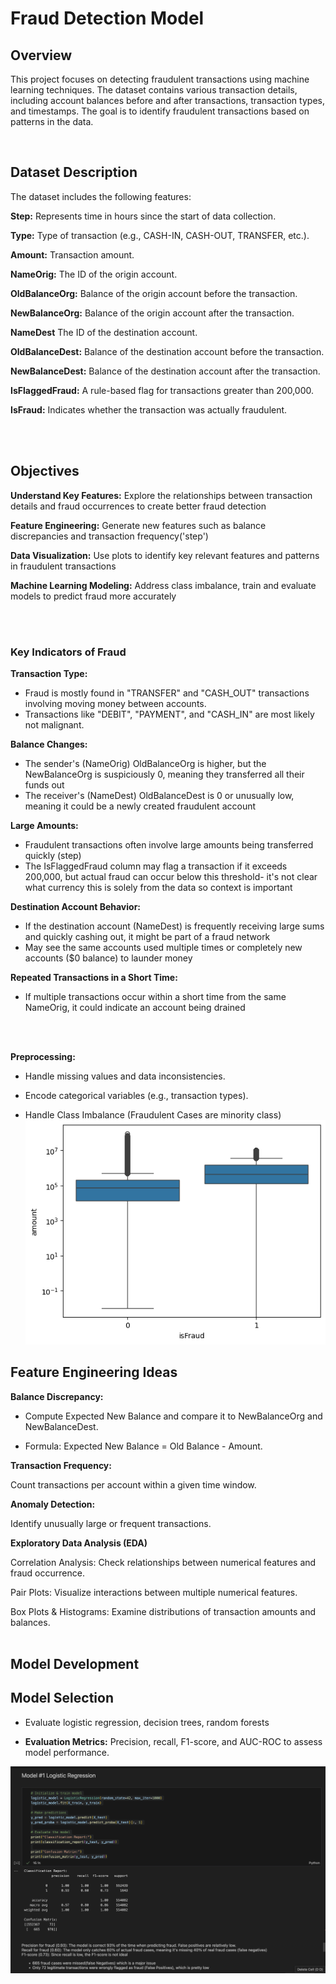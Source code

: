 # Fraud Detection Model

## Overview

This project focuses on detecting fraudulent transactions using machine learning techniques. The dataset contains various transaction details, including account balances before and after transactions, transaction types, and timestamps. The goal is to identify fraudulent transactions based on patterns in the data.

<br>

## Dataset Description

The dataset includes the following features: <br>

**Step:** Represents time in hours since the start of data collection. <br>

**Type:** Type of transaction (e.g., CASH-IN, CASH-OUT, TRANSFER, etc.). <br>

**Amount:** Transaction amount. <br>

**NameOrig:** The ID of the origin account. <br> 

**OldBalanceOrg:** Balance of the origin account before the transaction. <br> 

**NewBalanceOrg:** Balance of the origin account after the transaction. <br> 

**NameDest** The ID of the destination account. <br> 

**OldBalanceDest:** Balance of the destination account before the transaction. <br> 

**NewBalanceDest:** Balance of the destination account after the transaction. <br> 

**IsFlaggedFraud:** A rule-based flag for transactions greater than 200,000. <br> 
 
**IsFraud:** Indicates whether the transaction was actually fraudulent. <br> 

<br>
<br>

## Objectives

**Understand Key Features:** Explore the relationships between transaction details and fraud occurrences to create better fraud detection<br>

**Feature Engineering:** Generate new features such as balance discrepancies and transaction frequency('step') <br>

**Data Visualization:** Use plots to identify key relevant features and patterns in fraudulent transactions <br>

**Machine Learning Modeling:** Address class imbalance, train and evaluate models to predict fraud more accurately <br> 

<br>
<br>

### Key Indicators of Fraud <br>

**Transaction Type:**
- Fraud is mostly found in "TRANSFER" and "CASH_OUT" transactions involving moving money between accounts.
- Transactions like "DEBIT", "PAYMENT", and "CASH_IN" are most likely not malignant.<br>

**Balance Changes:**
- The sender's (NameOrig) OldBalanceOrg is higher, but the NewBalanceOrg is suspiciously 0, meaning they transferred all their funds out
- The receiver's (NameDest) OldBalanceDest is 0 or unusually low, meaning it could be a newly created fraudulent account <br>

**Large Amounts:**
- Fraudulent transactions often involve large amounts being transferred quickly (step)
- The IsFlaggedFraud column may flag a transaction if it exceeds 200,000, but actual fraud can occur below this threshold- it's not clear what currency this is solely from the data so context is important <br>

**Destination Account Behavior:**
- If the destination account (NameDest) is frequently receiving large sums and quickly cashing out, it might be part of a fraud network
- May see the same accounts used multiple times or completely new accounts ($0 balance) to launder money <br>

**Repeated Transactions in a Short Time:**
- If multiple transactions occur within a short time from the same NameOrig, it could indicate an account being drained <br>

<br>
<br>


**Preprocessing:** <br>
- Handle missing values and data inconsistencies.<br> 

- Encode categorical variables (e.g., transaction types). <br>

- Handle Class Imbalance (Fraudulent Cases are minority class)
![alt text](image.png)


## Feature Engineering Ideas

**Balance Discrepancy:**

- Compute Expected New Balance and compare it to NewBalanceOrg and NewBalanceDest.

- Formula: Expected New Balance = Old Balance - Amount.<br>

**Transaction Frequency:**

Count transactions per account within a given time window.<br>

**Anomaly Detection:**

Identify unusually large or frequent transactions. <br>

**Exploratory Data Analysis (EDA)** 

Correlation Analysis: Check relationships between numerical features and fraud occurrence. <br>

Pair Plots: Visualize interactions between multiple numerical features.<br>

Box Plots & Histograms: Examine distributions of transaction amounts and balances.<br>
<br>
## Model Development


## **Model Selection**
- Evaluate logistic regression, decision trees, random forests <br>

- **Evaluation Metrics:** Precision, recall, F1-score, and AUC-ROC to assess model performance.

![alt text](image-1.png)
